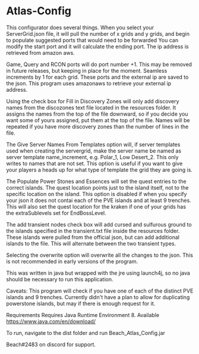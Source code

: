 # Atlas-Config
This configurator does several things. When you select your ServerGrid.json file, it will pull the number of x grids and y grids, and begin to populate suggested ports that would need to be forwarded You can modify the start port and it will calculate the ending port. The ip address is retrieved from amazon aws.

Game, Query and RCON ports will do port number +1. This may be removed in future releases, but keeping in place for the moment. Seamless increments by 1 for each grid. These ports and the external ip are saved to the json. This program uses amazonaws to retrieve your external ip address.

Using the check box for Fill in Discovery Zones will only add discovery names from the discozones text file located in the resources folder. It assigns the names from the top of the file downward, so if you decide you want some of yours assigned, put them at the top of the file. Names will be repeated if you have more discovery zones than the number of lines in the file.

The Give Server Names From Templates option will, if server templates used when creating the servergrid, make the server name be named as server template name_increment, e.g. Polar_1, Low Desert_2. This only writes to names that are not set. This option is useful if you want to give your players a heads up for what type of template the grid they are going is.

The Populate Power Stones and Essences will set the quest entries to the correct islands. The quest location points just to the island itself, not to the specific location on the island. This option is disabled if when you specify your json it does not contai each of the PVE islands and at least 9 trenches. This will also set the quest location for the kraken if one of your grids has the extraSublevels set for EndBossLevel.

The add transient nodes check box will add cursed and sulfurous ground to the islands specified in the transient.txt file inside the resources folder. These islands were pulled from the official json, but can add additional islands to the file. This will alternate between the two transient types.

Selecting the overwrite option will overwrite all the changes to the json. This is not recommended in early versions of the program.

This was written in java but wrapped with the jre using launch4j, so no java should be necessary to run this application.

Caveats: This program will check if you have one of each of the distinct PVE islands and 9 trenches. Currently didn't have a plan to allow for duplicating powerstone islands, but may if there is enough request for it.

Requirements
Requires Java Runtime Environment 8.  Available https://www.java.com/en/download/

To run, navigate to the dist folder and run Beach_Atlas_Config.jar

Beach#2483 on discord for support.
